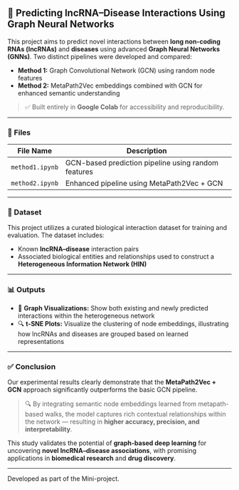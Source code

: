 ## 🧬 Predicting lncRNA–Disease Interactions Using Graph Neural Networks

This project aims to predict novel interactions between **long non-coding RNAs (lncRNAs)** and **diseases** using advanced **Graph Neural Networks (GNNs)**. Two distinct pipelines were developed and compared:

- **Method 1:** Graph Convolutional Network (GCN) using random node features
- **Method 2:** MetaPath2Vec embeddings combined with GCN for enhanced semantic understanding

> ✅ Built entirely in **Google Colab** for accessibility and reproducibility.

---

### 📁 Files

| File Name | Description |
|-----------|-------------|
| `method1.ipynb` | GCN-based prediction pipeline using random features |
| `method2.ipynb` | Enhanced pipeline using MetaPath2Vec + GCN |

---
### 📂 Dataset

This project utilizes a curated biological interaction dataset for training and evaluation. The dataset includes:

- Known **lncRNA–disease** interaction pairs
- Associated biological entities and relationships used to construct a **Heterogeneous Information Network (HIN)**

- ---

### 📊 Outputs

- 🧠 **Graph Visualizations:** Show both existing and newly predicted interactions within the heterogeneous network  
- 🔍 **t-SNE Plots:** Visualize the clustering of node embeddings, illustrating how lncRNAs and diseases are grouped based on learned representations  

---

### ✅ Conclusion

Our experimental results clearly demonstrate that the **MetaPath2Vec + GCN** approach significantly outperforms the basic GCN pipeline.

> 🔍 By integrating semantic node embeddings learned from metapath-based walks, the model captures rich contextual relationships within the network — resulting in **higher accuracy, precision, and interpretability**.

This study validates the potential of **graph-based deep learning** for uncovering **novel lncRNA–disease associations**, with promising applications in **biomedical research** and **drug discovery**.

---
Developed as part of the Mini-project.
